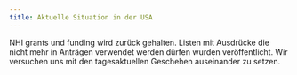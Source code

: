 ```yaml
---
title: Aktuelle Situation in der USA
---
```


NHI grants und funding wird zurück gehalten. Listen mit Ausdrücke die nicht mehr in Anträgen verwendet werden dürfen wurden veröffentlicht. Wir versuchen uns mit den tagesaktuellen Geschehen auseinander zu setzen. 

<!--more-->

